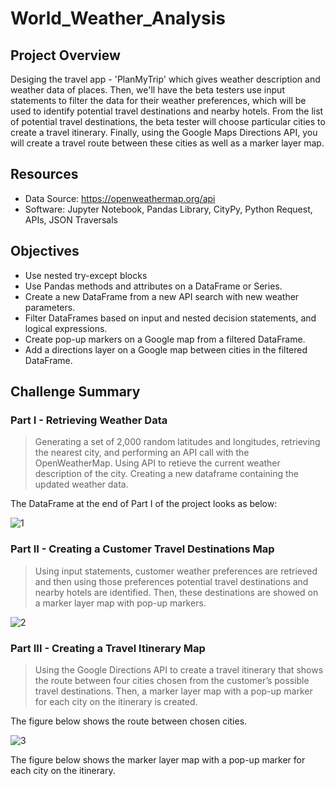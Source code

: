 # World_Weather_Analysis
## Project Overview
Desiging the travel app - 'PlanMyTrip' which gives weather description and weather data of places. Then, we'll have the beta testers use input statements to filter the data for their weather preferences, which will be used to identify potential travel destinations and nearby hotels. From the list of potential travel destinations, the beta tester will choose particular cities to create a travel itinerary. Finally, using the Google Maps Directions API, you will create a travel route between these cities as well as a marker layer map.
## Resources
* Data Source: https://openweathermap.org/api
* Software: Jupyter Notebook, Pandas Library, CityPy, Python Request, APIs, JSON Traversals
## Objectives
* Use nested try-except blocks
* Use Pandas methods and attributes on a DataFrame or Series.
* Create a new DataFrame from a new API search with new weather parameters.
* Filter DataFrames based on input and nested decision statements, and logical expressions.
* Create pop-up markers on a Google map from a filtered DataFrame.
* Add a directions layer on a Google map between cities in the filtered DataFrame.
## Challenge Summary
### Part I - Retrieving Weather Data
> Generating a set of 2,000 random latitudes and longitudes, retrieving the nearest city, and performing an API call with the OpenWeatherMap. Using API to retieve the current weather description of the city. Creating a new dataframe containing the updated weather data.

The DataFrame at the end of Part I of the project looks as below:

![1](https://user-images.githubusercontent.com/73450637/100529510-410b4a80-31b6-11eb-8660-ed981753b82f.png)

### Part II - Creating a Customer Travel Destinations Map 
> Using input statements, customer weather preferences are retrieved and then using those preferences potential travel destinations and nearby hotels are identified. Then, these destinations are showed on a marker layer map with pop-up markers.

![2](https://user-images.githubusercontent.com/73450637/100529639-909e4600-31b7-11eb-9979-339025d73442.png)

### Part III - Creating a Travel Itinerary Map
> Using the Google Directions API to create a travel itinerary that shows the route between four cities chosen from the customer’s possible travel destinations. Then, a marker layer map with a pop-up marker for each city on the itinerary is created.

The figure below shows the route between chosen cities.

![3](https://user-images.githubusercontent.com/73450637/100529684-04d8e980-31b8-11eb-94e7-262e60263d3c.png)

The figure below shows the marker layer map with a pop-up marker for each city on the itinerary.
